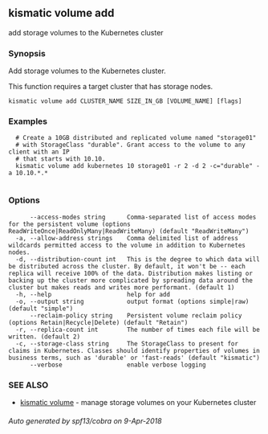 ## kismatic volume add

add storage volumes to the Kubernetes cluster

### Synopsis

Add storage volumes to the Kubernetes cluster.

This function requires a target cluster that has storage nodes.

```
kismatic volume add CLUSTER_NAME SIZE_IN_GB [VOLUME_NAME] [flags]
```

### Examples

```
  # Create a 10GB distributed and replicated volume named "storage01"
  # with StorageClass "durable". Grant access to the volume to any client with an IP
  # that starts with 10.10.
  kismatic volume add kubernetes 10 storage01 -r 2 -d 2 -c="durable" -a 10.10.*.*
		
```

### Options

```
      --access-modes string      Comma-separated list of access modes for the persistent volume (options ReadWriteOnce|ReadOnlyMany|ReadWriteMany) (default "ReadWriteMany")
  -a, --allow-address strings    Comma delimited list of address wildcards permitted access to the volume in addition to Kubernetes nodes.
  -d, --distribution-count int   This is the degree to which data will be distributed across the cluster. By default, it won't be -- each replica will receive 100% of the data. Distribution makes listing or backing up the cluster more complicated by spreading data around the cluster but makes reads and writes more performant. (default 1)
  -h, --help                     help for add
  -o, --output string            output format (options simple|raw) (default "simple")
      --reclaim-policy string    Persistent volume reclaim policy (options Retain|Recycle|Delete) (default "Retain")
  -r, --replica-count int        The number of times each file will be written. (default 2)
  -c, --storage-class string     The StorageClass to present for claims in Kubernetes. Classes should identify properties of volumes in business terms, such as 'durable' or 'fast-reads' (default "kismatic")
      --verbose                  enable verbose logging
```

### SEE ALSO

* [kismatic volume](kismatic_volume.md)	 - manage storage volumes on your Kubernetes cluster

###### Auto generated by spf13/cobra on 9-Apr-2018

